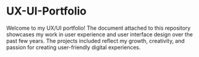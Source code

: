 # UX-UI-Portfolio
Welcome to my UX/UI portfolio! The document attached to this repository showcases my work in user experience and user interface design over the past few years. The projects included reflect my growth, creativity, and passion for creating user-friendly digital experiences.

